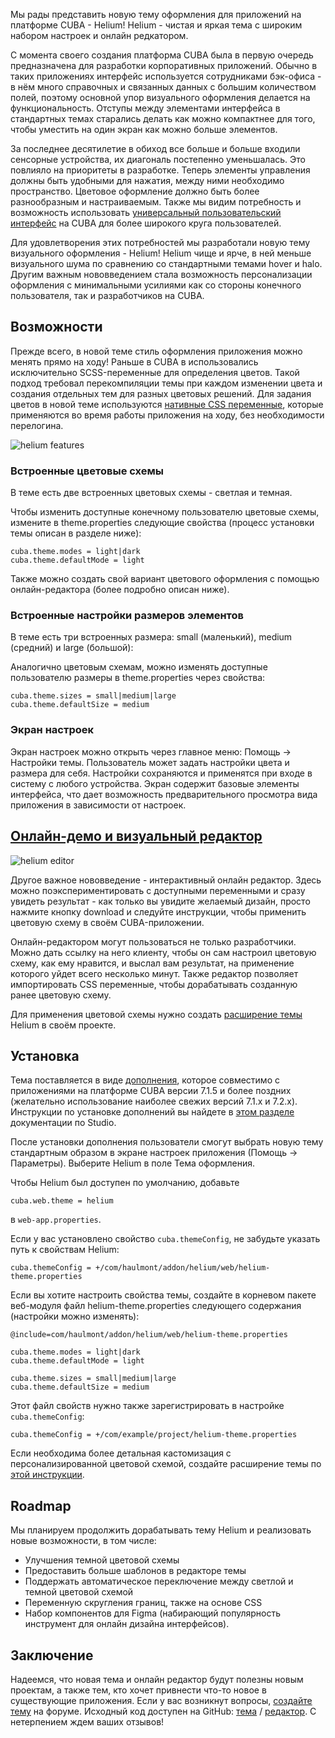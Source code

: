 Мы рады представить новую тему оформления для приложений на платформе CUBA - Helium! Helium - чистая и яркая тема с широким набором настроек и онлайн редкатором.

С момента своего создания платформа CUBA была в первую очередь предназначена для разработки корпоративных приложений. Обычно в таких приложениях интерфейс используется сотрудниками бэк-офиса - в нём много справочных и связанных данных с большим количеством полей, поэтому основной упор визуального оформления делается на функциональность. Отступы между элементами интерфейса в стандартных темах старались делать как можно компактнее для того, чтобы уместить на один экран как можно больше элементов.

За последнее десятилетие в обиход все больше и больше входили сенсорные устройства, их диагональ постепенно уменьшалась. Это повлияло на приоритеты в разработке. Теперь элементы управления должны быть удобными для нажатия, между ними необходимо пространство. Цветовое оформление должно быть более разнообразным и настраиваемым. Также мы видим потребность и возможность использовать [универсальный пользовательский интерфейс](https://doc.cuba-platform.com/manual-7.2-ru/gui_framework.html) на CUBA для более широкого круга пользователей.

Для удовлетворения этих потребностей мы разработали новую тему визуального оформления - Helium! Helium чище и ярче, в ней меньше визуального шума по сравнению со стандартными темами hover и halo. Другим важным нововведением стала возможность персонализации оформления с минимальными усилиями как со стороны конечного пользователя, так и разработчиков на CUBA.

## Возможности

Прежде всего, в новой теме стиль оформления приложения можно менять прямо на ходу! Раньше в CUBA в использовались исключительно SCSS-переменные для определения цветов. Такой подход требовал перекомпиляции темы при каждом изменении цвета и создания отдельных тем для разных цветовых решений. Для задания цветов в новой теме используются [нативные CSS переменные](https://developer.mozilla.org/en-US/docs/Web/CSS/Using_CSS_custom_properties), которые применяются во время работы приложения на ходу, без необходимости перелогина.

![helium features](http://192.168.45.58:1338/uploads/012b32900bb144a286fd88c3b750aba9.gif)

### Встроенные цветовые схемы

В теме есть две встроенных цветовых схемы - светлая и темная.

Чтобы изменить доступные конечному пользователю цветовые схемы, измените в theme.properties следующие свойства (процесс установки темы описан в разделе ниже):

```
cuba.theme.modes = light|dark
cuba.theme.defaultMode = light
```

Также можно создать свой вариант цветового оформления с помощью онлайн-редактора (более подробно описан ниже).

### Встроенные настройки размеров элементов

В теме есть три встроенных размера: small (маленький), medium (средний) и large (большой):

Аналогично цветовым схемам, можно изменять доступные пользователю размеры в theme.properties через свойства:

```
cuba.theme.sizes = small|medium|large
cuba.theme.defaultSize = medium
```

### Экран настроек

Экран настроек можно открыть через главное меню: Помощь -> Настройки темы. Пользователь может задать настройки цвета и размера для себя. Настройки сохраняются и применятся при входе в систему с любого устройства. Экран содержит базовые элементы интерфейса, что дает возможность предварительного просмотра вида приложения в зависимости от настроек.

## [Онлайн-демо и визуальный редактор](https://helium-editor.cuba-platform.com/)

![helium editor](http://192.168.45.58:1338/uploads/8a72d98fcc0242e69c70e998b9b276f3.png)

Другое важное нововведение - интерактивный онлайн редактор. Здесь можно поэкспериментировать с доступными переменными и сразу увидеть результат - как только вы увидите желаемый дизайн, просто нажмите кнопку download и следуйте инструкции, чтобы применить цветовую схему в своём CUBA-приложении.

Онлайн-редактором могут пользоваться не только разработчики. Можно дать ссылку на него клиенту, чтобы он сам настроил цветовую схему, как ему нравится, и выслал вам результат, на применение которого уйдет всего несколько минут. Также редактор позволяет импортировать CSS переменные, чтобы дорабатывать созданную ранее цветовую схему.

Для применения цветовой схемы нужно создать [расширение темы](https://doc.cuba-platform.com/studio-ru/#generic_ui_themes) Helium в своём проекте.

## Установка

Тема поставляется в виде [дополнения](https://www.cuba-platform.ru/marketplace/helium/), которое совместимо с приложениями на платформе CUBA версии 7.1.5 и более поздних (желательно использование наиболее свежих версий 7.1.х и 7.2.х). Инструкции по установке дополнений вы найдете в [этом разделе](https://doc.cuba-platform.com/studio-ru/#add_ons) документации по Studio.

После установки дополнения пользователи смогут выбрать новую тему стандартным образом в экране настроек приложения (Помощь -> Параметры). Выберите Helium в поле Тема оформления.

Чтобы Helium был доступен по умолчанию, добавьте

```
cuba.web.theme = helium
```
в `web-app.properties`.

Если у вас установлено свойство `cuba.themeConfig`, не забудьте указать путь к свойствам Helium:

```
cuba.themeConfig = +/com/haulmont/addon/helium/web/helium-theme.properties
```

Если вы хотите настроить свойства темы, создайте в корневом пакете веб-модуля файл helium-theme.properties следующего содержания (настройки можно изменять):

```
@include=com/haulmont/addon/helium/web/helium-theme.properties

cuba.theme.modes = light|dark
cuba.theme.defaultMode = light

cuba.theme.sizes = small|medium|large
cuba.theme.defaultSize = medium
```

Этот файл свойств нужно также зарегистрировать в настройке `cuba.themeConfig`:

```
cuba.themeConfig = +/com/example/project/helium-theme.properties
```

Если необходима более детальная кастомизация с персонализированной цветовой схемой, создайте расширение темы по [этой инструкции](https://github.com/cuba-platform/helium-theme#applying-custom-color-preset).

## Roadmap

Мы планируем продолжить дopaбaтывaть тему Helium и реализовать новые возможности, в том числе:

* Улучшения темной цветовой схемы
* Предоставить больше шаблонов в редакторе темы
* Поддержать автоматическое переключение между светлой и темной цветовой схемой
* Переменную скругления границ, также на основе CSS 
* Набор компонентов для Figma (набирающий популярность инструмент для онлайн дизайна интерфейсов).

## Заключение

Надеемся, что новая тема и онлайн редактор будут полезны новым проектам, а также тем, кто хочет привнести что-то новое в существующие приложения. Если у вас возникнут вопросы, [создайте тему](https://www.cuba-platform.ru/discuss/) на форуме. Исходный код доступен на GitHub: [тема](https://github.com/cuba-platform/helium-theme) / [редактор](https://github.com/cuba-platform/helium-theme-editor). С нетерпением ждем ваших отзывов!
